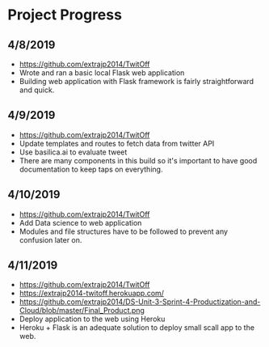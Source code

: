 # Project Progress


## 4/8/2019
* https://github.com/extrajp2014/TwitOff
* Wrote and ran a basic local Flask web application
* Building web application with Flask framework is fairly straightforward and quick.

## 4/9/2019
* https://github.com/extrajp2014/TwitOff
* Update templates and routes to fetch data from twitter API
* Use basilica.ai to evaluate tweet
* There are many components in this build so it's important to have good documentation to keep taps on everything.

## 4/10/2019
* https://github.com/extrajp2014/TwitOff
* Add Data science to web application
* Modules and file structures have to be followed to prevent any confusion later on.

## 4/11/2019
* https://github.com/extrajp2014/TwitOff
* https://extrajp2014-twitoff.herokuapp.com/
* https://github.com/extrajp2014/DS-Unit-3-Sprint-4-Productization-and-Cloud/blob/master/Final_Product.png
* Deploy application to the web using Heroku
* Heroku + Flask is an adequate solution to deploy small scall app to the web.
